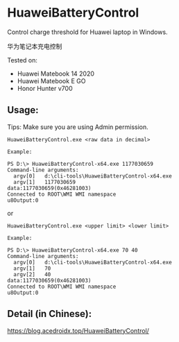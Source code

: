 # HuaweiBatteryControl

Control charge threshold for Huawei laptop in Windows.

华为笔记本充电控制

Tested on:
- Huawei Matebook 14 2020
- Huawei Matebook E GO
- Honor Hunter v700

## Usage:

Tips: Make sure you are using Admin permission.

```
HuaweiBatteryControl.exe <raw data in decimal>

Example:

PS D:\> HuaweiBatteryControl-x64.exe 1177030659
Command-line arguments:
  argv[0]   d:\cli-tools\HuaweiBatteryControl-x64.exe
  argv[1]   1177030659
data:1177030659(0x46281003)
Connected to ROOT\WMI WMI namespace
u8Output:0
```

or

```
HuaweiBatteryControl.exe <upper limit> <lower limit>

Example:

PS D:\> HuaweiBatteryControl-x64.exe 70 40
Command-line arguments:
  argv[0]   d:\cli-tools\HuaweiBatteryControl-x64.exe
  argv[1]   70
  argv[2]   40
data:1177030659(0x46281003)
Connected to ROOT\WMI WMI namespace
u8Output:0
```

## Detail (in Chinese):

<https://blog.acedroidx.top/HuaweiBatteryControl/>
